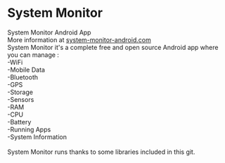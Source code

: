 # System Monitor
System Monitor Android App<br>
More information at <a href="system-monitor-android.com">system-monitor-android.com</a><br>
System Monitor it's a complete free and open source Android app where you can manage :
<br>-WiFi
<br>-Mobile Data
<br>-Bluetooth
<br>-GPS
<br>-Storage
<br>-Sensors
<br>-RAM
<br>-CPU
<br>-Battery
<br>-Running Apps
<br>-System Information
<br><br>
System Monitor runs thanks to some libraries included in this git.
